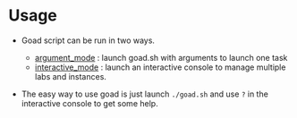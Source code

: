 # Usage

- Goad script can be run in two ways.
    - [argument_mode](/GOAD/usage/goad_args/) : launch goad.sh with arguments to launch one task
    - [interactive_mode](/GOAD/usage/goad_console/) : launch an interactive console to manage multiple labs and instances.

- The easy way to use goad is just launch `./goad.sh` and use `?` in the interactive console to get some help.
